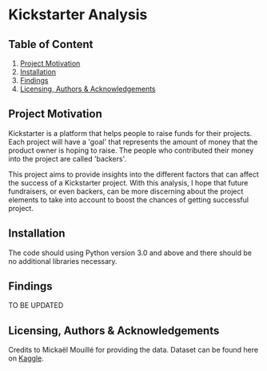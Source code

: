 # Kickstarter Analysis

## Table of Content
1. [Project Motivation](#project-motivation)
2. [Installation](#installation)
3. [Findings](#findings)
4. [Licensing, Authors & Acknowledgements](#licensing-authors--acknowledgements)

## Project Motivation
Kickstarter is a platform that helps people to raise funds for their projects. Each project will have a 'goal' that represents the amount of money that the product owner is hoping to raise. The people who contributed their money into the project are called 'backers'.

This project aims to provide insights into the different factors that can affect the success of a Kickstarter project. With this analysis, I hope that future fundraisers, or even backers, can be more discerning about the project elements to take into account to boost the chances of getting successful project.

## Installation
The code should using Python version 3.0 and above and there should be no additional libraries necessary.

## Findings
TO BE UPDATED

## Licensing, Authors & Acknowledgements
Credits to Mickaël Mouillé for providing the data. Dataset can be found here on [Kaggle](https://www.kaggle.com/kemical/kickstarter-projects).
